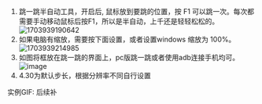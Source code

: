 1. 跳一跳半自动工具，开启后, 鼠标放到要跳的位置，按 F1 可以跳一次。每次都需要手动移动鼠标后按F1，所以是半自动，上千还是轻轻松松的。
![1703939190642](https://github.com/WangSQ1017/Tiaoyitiao/assets/46115428/10fccc9c-5792-413d-a1ac-b7aee8a755a7)
2. 如果电脑有缩放，需要按下面设置，或者设置windows 缩放为 100%。
![1703939214985](https://github.com/WangSQ1017/Tiaoyitiao/assets/46115428/3822ee82-5489-46a0-aab8-56aa4b05d8a7)
3. 如图将框放在跳一跳的界面上，pc版跳一跳或者使用adb连接手机均可。
![image](https://github.com/WangSQ1017/Tiaoyitiao/assets/46115428/1a30d192-a71f-4cfb-8a92-0a8257c6cad9)
4. 4.30为默认步长，根据分辨率不同自行设置

实例GIF: 后续补
